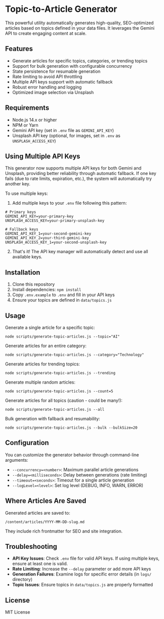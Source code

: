 # Topic-to-Article Generator

This powerful utility automatically generates high-quality, SEO-optimized articles based on topics defined in your data files. It leverages the Gemini API to create engaging content at scale.

## Features

- Generate articles for specific topics, categories, or trending topics
- Support for bulk generation with configurable concurrency
- State persistence for resumable generation
- Rate limiting to avoid API throttling
- Multiple API keys support with automatic fallback
- Robust error handling and logging
- Optimized image selection via Unsplash

## Requirements

- Node.js 14.x or higher
- NPM or Yarn
- Gemini API key (set in `.env` file as `GEMINI_API_KEY`)
- Unsplash API key (optional, for images, set in `.env` as `UNSPLASH_ACCESS_KEY`)

## Using Multiple API Keys

This generator now supports multiple API keys for both Gemini and Unsplash, providing better reliability through automatic fallback. If one key fails (due to rate limits, expiration, etc.), the system will automatically try another key.

To use multiple keys:

1. Add multiple keys to your `.env` file following this pattern:
```
# Primary keys
GEMINI_API_KEY=your-primary-key
UNSPLASH_ACCESS_KEY=your-primary-unsplash-key

# Fallback keys
GEMINI_API_KEY_1=your-second-gemini-key
GEMINI_API_KEY_2=your-third-gemini-key
UNSPLASH_ACCESS_KEY_1=your-second-unsplash-key
```

2. That's it! The API key manager will automatically detect and use all available keys.

## Installation

1. Clone this repository
2. Install dependencies: `npm install`
3. Copy `.env.example` to `.env` and fill in your API keys
4. Ensure your topics are defined in `data/topics.js`

## Usage

Generate a single article for a specific topic:
```
node scripts/generate-topic-articles.js --topic="AI"
```

Generate articles for an entire category:
```
node scripts/generate-topic-articles.js --category="Technology"
```

Generate articles for trending topics:
```
node scripts/generate-topic-articles.js --trending
```

Generate multiple random articles:
```
node scripts/generate-topic-articles.js --count=5
```

Generate articles for all topics (caution - could be many!):
```
node scripts/generate-topic-articles.js --all
```

Bulk generation with fallback and resumability:
```
node scripts/generate-topic-articles.js --bulk --bulkSize=20
```

## Configuration

You can customize the generator behavior through command-line arguments:

- `--concurrency=<number>`: Maximum parallel article generations
- `--delay=<milliseconds>`: Delay between generations (rate limiting)
- `--timeout=<seconds>`: Timeout for a single article generation
- `--logLevel=<level>`: Set log level (DEBUG, INFO, WARN, ERROR)

## Where Articles Are Saved

Generated articles are saved to:
```
/content/articles/YYYY-MM-DD-slug.md
```

They include rich frontmatter for SEO and site integration.

## Troubleshooting

- **API Key Issues**: Check `.env` file for valid API keys. If using multiple keys, ensure at least one is valid.
- **Rate Limiting**: Increase the `--delay` parameter or add more API keys
- **Generation Failures**: Examine logs for specific error details (in `logs/` directory)
- **Topic Issues**: Ensure topics in `data/topics.js` are properly formatted

## License

MIT License 